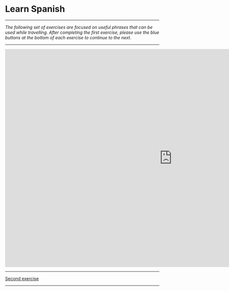 <h1>Learn Spanish</h1>

<hr>

<p><i>The following set of exercises are focused on useful phrases that can be used while travelling. After completing the first exercise, please use the blue buttons at the bottom of each exercise to continue to the next.</i>
  </p>
  
<hr>

<iframe src="https://h5p.org/h5p/embed/365999" width="1090" height="712" frameborder="0" allowfullscreen="allowfullscreen"></iframe><script src="https://h5p.org/sites/all/modules/h5p/library/js/h5p-resizer.js" charset="UTF-8"></script>

<hr>

<p>
  <a href="practice.html" class="btnflt-r">Second exercise</a>
  </p>
  <div style="clear:both;"> </div>

<hr>

